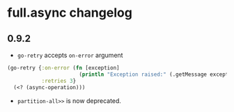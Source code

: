 # full.async changelog


## 0.9.2

* `go-retry` accepts `on-error` argument

```clojure
(go-retry {:on-error (fn [exception]
                       (println "Exception raised:" (.getMessage exception)))
           :retries 3}
  (<? (async-operation)))
```

* `partition-all>>` is now deprecated.
